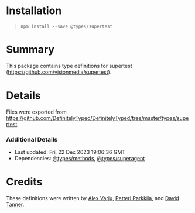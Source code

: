 # Installation
> `npm install --save @types/supertest`

# Summary
This package contains type definitions for supertest (https://github.com/visionmedia/supertest).

# Details
Files were exported from https://github.com/DefinitelyTyped/DefinitelyTyped/tree/master/types/supertest.

### Additional Details
 * Last updated: Fri, 22 Dec 2023 19:06:36 GMT
 * Dependencies: [@types/methods](https://npmjs.com/package/@types/methods), [@types/superagent](https://npmjs.com/package/@types/superagent)

# Credits
These definitions were written by [Alex Varju](https://github.com/varju), [Petteri Parkkila](https://github.com/pietu), and [David Tanner](https://github.com/DavidTanner).
